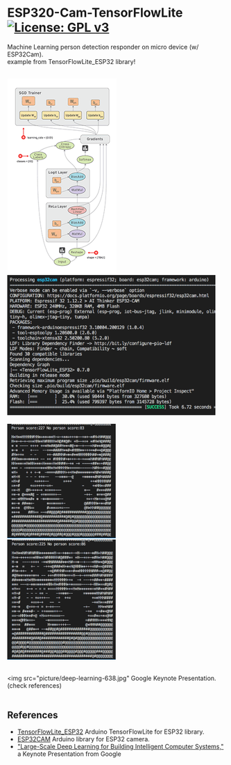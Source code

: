 # ESP320-Cam-TensorFlowLite [![License: GPL v3](https://img.shields.io/badge/License-GPLv3-blue.svg)](https://www.gnu.org/licenses/gpl-3.0)<br>
Machine Learning person detection responder on micro device (w/ ESP32Cam).
<br>
example from TensorFlowLite_ESP32 library!
<br><br>

<img src="picture/tensors_flowing.gif"/> &nbsp;&nbsp;&nbsp;<img src="picture/TFlite_build0608.png" width=480 /><br><br>
<img src="picture/TFLite_0608_1.png" width=250 /> &nbsp;&nbsp;&nbsp; <img src="picture/TFLite_0608_2.png" width=250/> 
<br><br>

<img src="picture/deep-learning-638.jpg" Google Keynote Presentation. (check references)
<br><br>

## References
  - [TensorFlowLite_ESP32](https://github.com/tanakamasayuki/Arduino_TensorFlowLite_ESP32)  Arduino TensorFlowLite for ESP32 library.
  - [ESP32CAM](https://github.com/espressif/esp32-camera)  Arduino library for ESP32 camera.
  - ["Large-Scale Deep Learning for Building Intelligent Computer Systems," ](https://www.slideshare.net/embeddedvision/largescale-deep-learning-for-building-intelligent-computer-systems-a-keynote-presentation-from-google) a Keynote Presentation from Google
